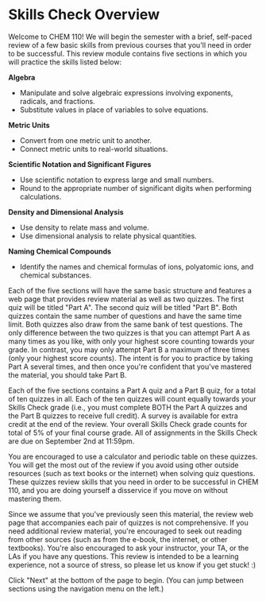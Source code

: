 # Skills Check Overview
Welcome to CHEM 110! We will begin the semester with a brief, self-paced review of a few basic skills from previous courses that you'll need in order to be successful. This review module contains five sections in which you will practice the skills listed below:

**Algebra**

* Manipulate and solve algebraic expressions involving exponents, radicals, and fractions.
* Substitute values in place of variables to solve equations.

**Metric Units**

* Convert from one metric unit to another.
* Connect metric units to real-world situations.

**Scientific Notation and Significant Figures**

* Use scientific notation to express large and small numbers.
* Round to the appropriate number of significant digits when performing calculations.

**Density and Dimensional Analysis**

* Use density to relate mass and volume.
* Use dimensional analysis to relate physical quantities.

**Naming Chemical Compounds**

* Identify the names and chemical formulas of ions, polyatomic ions, and chemical substances.

Each of the five sections will have the same basic structure and features a web page that provides review material as well as two quizzes. The first quiz will be titled "Part A". The second quiz will be titled "Part B". Both quizzes contain the same number of questions and have the same time limit. Both quizzes also draw from the same bank of test questions. The only difference between the two quizzes is that you can attempt Part A as many times as you like, with only your highest score counting towards your grade. In contrast, you may only attempt Part B a maximum of three times (only your highest score counts). The intent is for you to practice by taking Part A several times, and then once you're confident that you've mastered the material, you should take Part B. 

Each of the five sections contains a Part A quiz and a Part B quiz, for a total of ten quizzes in all. Each of the ten quizzes will count equally towards your Skills Check grade (i.e., you must complete BOTH the Part A quizzes and the Part B quizzes to receive full credit). A survey is available for extra credit at the end of the review. Your overall Skills Check grade counts for total of 5% of your final course grade. All of assignments in the Skills Check are due on September 2nd at 11:59pm.

You are encouraged to use a calculator and periodic table on these quizzes. You will get the most out of the review if you avoid using other outside resources (such as text books or the internet) when solving quiz questions. These quizzes review skills that you need in order to be successful in CHEM 110, and you are doing yourself a disservice if you move on without mastering them.

Since we assume that you've previously seen this material, the review web page that accompanies each pair of quizzes is not comprehensive. If you need additional review material, you're encouraged to seek out reading from other sources (such as from the e-book, the internet, or other textbooks). You're also encouraged to ask your instructor, your TA, or the LAs if you have any questions. This review is intended to be a learning experience, not a source of stress, so please let us know if you get stuck! :)

Click "Next" at the bottom of the page to begin. (You can jump between sections using the navigation menu on the left.)
